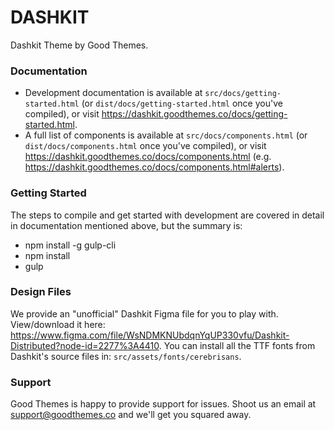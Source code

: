 # DASHKIT

Dashkit Theme by Good Themes.

### Documentation

- Development documentation is available at `src/docs/getting-started.html` (or `dist/docs/getting-started.html` once you've compiled), or visit https://dashkit.goodthemes.co/docs/getting-started.html.
- A full list of components is available at `src/docs/components.html` (or `dist/docs/components.html` once you've compiled), or visit https://dashkit.goodthemes.co/docs/components.html (e.g. https://dashkit.goodthemes.co/docs/components.html#alerts).

### Getting Started

The steps to compile and get started with development are covered in detail in documentation mentioned above, but the summary is:   

- npm install -g gulp-cli
- npm install
- gulp

### Design Files

We provide an "unofficial" Dashkit Figma file for you to play with. View/download it here: https://www.figma.com/file/WsNDMKNUbdqnYqUP330vfu/Dashkit-Distributed?node-id=2277%3A4410. You can install all the TTF fonts from Dashkit's source files in: `src/assets/fonts/cerebrisans`.

### Support

Good Themes is happy to provide support for issues. Shoot us an email at support@goodthemes.co and we'll get you squared away.
